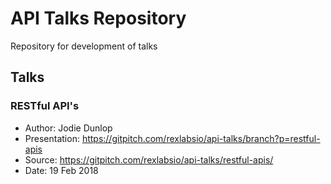 # API Talks Repository

Repository for development of talks

## Talks

### RESTful API's

- Author: Jodie Dunlop
- Presentation: https://gitpitch.com/rexlabsio/api-talks/branch?p=restful-apis
- Source: https://gitpitch.com/rexlabsio/api-talks/restful-apis/
- Date: 19 Feb 2018
